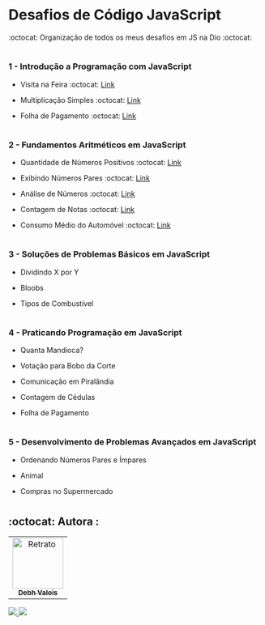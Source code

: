 # Desafios de Código JavaScript 
:octocat: Organização de todos os meus desafios em JS na Dio :octocat:
# 
### 1 - Introdução a Programação com JavaScript

- Visita na Feira 
:octocat: [Link](https://github.com/debhValois/dio-desafios-de-codigo-javascript/blob/d4284ed4616412a8194e58269057066c1617254d/Introdu%C3%A7%C3%A3o%20a%20Programa%C3%A7%C3%A3o%20com%20JavaScript/visita-na-feira.js)

- Multiplicação Simples
:octocat: [Link](https://github.com/debhValois/dio-desafios-de-codigo-javascript/blob/d4284ed4616412a8194e58269057066c1617254d/Introdu%C3%A7%C3%A3o%20a%20Programa%C3%A7%C3%A3o%20com%20JavaScript/multiplicacao-simples.js)

- Folha de Pagamento
:octocat: [Link](https://github.com/debhValois/dio-desafios-de-codigo-javascript/blob/d4284ed4616412a8194e58269057066c1617254d/Introdu%C3%A7%C3%A3o%20a%20Programa%C3%A7%C3%A3o%20com%20JavaScript/folha-de-pagamento.js)
#
### 2 - Fundamentos Aritméticos em JavaScript

- Quantidade de Números Positivos
:octocat: [Link](https://github.com/debhValois/dio-desafios-de-codigo-javascript/blob/d4284ed4616412a8194e58269057066c1617254d/Fundamentos%20Aritm%C3%A9ticos%20em%20JavaScript/quantidade-de-numeros-positivos.js)

- Exibindo Números Pares
:octocat: [Link](https://github.com/debhValois/dio-desafios-de-codigo-javascript/blob/d4284ed4616412a8194e58269057066c1617254d/Fundamentos%20Aritm%C3%A9ticos%20em%20JavaScript/exibindo-numeros-pares.js)

- Análise de Números
:octocat: [Link](https://github.com/debhValois/dio-desafios-de-codigo-javascript/blob/d4284ed4616412a8194e58269057066c1617254d/Fundamentos%20Aritm%C3%A9ticos%20em%20JavaScript/analise-de-numeros.js)

- Contagem de Notas
:octocat: [Link](https://github.com/debhValois/dio-desafios-de-codigo-javascript/blob/d4284ed4616412a8194e58269057066c1617254d/Fundamentos%20Aritm%C3%A9ticos%20em%20JavaScript/contagem-de-notas.js)

- Consumo Médio do Automóvel
:octocat: [Link](https://github.com/debhValois/dio-desafios-de-codigo-javascript/blob/d4284ed4616412a8194e58269057066c1617254d/Fundamentos%20Aritm%C3%A9ticos%20em%20JavaScript/consumo-medio-do-automovel.js)
#
### 3 - Soluções de Problemas Básicos em JavaScript

- Dividindo X por Y

- Bloobs

- Tipos de Combustível
#
### 4 - Praticando Programação em JavaScript

- Quanta Mandioca?

- Votação para Bobo da Corte

- Comunicação em Piralândia

- Contagem de Cédulas

- Folha de Pagamento
#
### 5 - Desenvolvimento de Problemas Avançados em JavaScript

- Ordenando Números Pares e Ímpares

- Animal

- Compras no Supermercado
#

## :octocat: Autora : 
<table>
  <tr>
    <td align="center">
      <a href="#">
        <img src="./assets/autora.jpg" width="100px" alt="Retrato"/><br>
        <sub>
          <b>Debh Valois</b>
        </sub>
      </a>
    </td>
  </tr>
</table>
<a href="https://www.linkedin.com/in/debhvaloispsy/" alt="LinkedIn" target="_blank">
<img src="https://img.shields.io/badge/LinkedIn-%230077B5.svg?&style=flat-square&logo=linkedin&logoColor=white">
</a>
<a href="https://wa.me/message/ONHPRA62USWYK1" alt="WhatsApp" target="_blank">
<img src="https://img.shields.io/badge/-WhatsApp-25d366?style=flat-square&labelColor=25d366&logo=whatsapp&logoColor=white&link=https://wa.me/5584981430120">
</a>